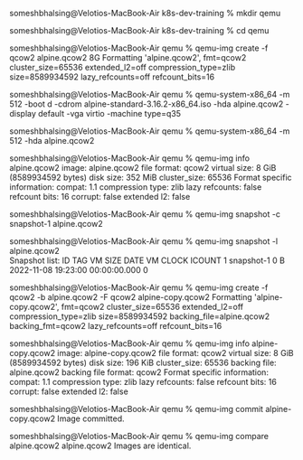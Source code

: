 someshbhalsing@Velotios-MacBook-Air k8s-dev-training % mkdir qemu

someshbhalsing@Velotios-MacBook-Air k8s-dev-training % cd qemu 

<!-- Create an empty qcow -->
someshbhalsing@Velotios-MacBook-Air qemu % qemu-img create -f qcow2 alpine.qcow2 8G 
Formatting 'alpine.qcow2', fmt=qcow2 cluster_size=65536 extended_l2=off compression_type=zlib size=8589934592 lazy_refcounts=off refcount_bits=16

<!-- start the qemu with alpine iso image and attach the alpine.qcow to it -->
someshbhalsing@Velotios-MacBook-Air qemu % qemu-system-x86_64 -m 512 -boot d -cdrom alpine-standard-3.16.2-x86_64.iso -hda alpine.qcow2 -display default -vga virtio -machine type=q35

<!-- boot the alpine vm -->
someshbhalsing@Velotios-MacBook-Air qemu % qemu-system-x86_64 -m 512 -hda alpine.qcow2

<!-- image info -->
someshbhalsing@Velotios-MacBook-Air qemu % qemu-img info alpine.qcow2 
image: alpine.qcow2
file format: qcow2
virtual size: 8 GiB (8589934592 bytes)
disk size: 352 MiB
cluster_size: 65536
Format specific information:
    compat: 1.1
    compression type: zlib
    lazy refcounts: false
    refcount bits: 16
    corrupt: false
    extended l2: false

<!-- create a snapshot -->
someshbhalsing@Velotios-MacBook-Air qemu % qemu-img snapshot -c snapshot-1 alpine.qcow2

<!-- list the snapshot -->
someshbhalsing@Velotios-MacBook-Air qemu % qemu-img snapshot -l alpine.qcow2   
Snapshot list:
ID        TAG               VM SIZE                DATE     VM CLOCK     ICOUNT
1         snapshot-1            0 B 2022-11-08 19:23:00 00:00:00.000          0

<!-- create an image from block -->
someshbhalsing@Velotios-MacBook-Air qemu % qemu-img create -f qcow2 -b alpine.qcow2 -F qcow2 alpine-copy.qcow2
Formatting 'alpine-copy.qcow2', fmt=qcow2 cluster_size=65536 extended_l2=off compression_type=zlib size=8589934592 backing_file=alpine.qcow2 backing_fmt=qcow2 lazy_refcounts=off refcount_bits=16

<!-- new image info -->
someshbhalsing@Velotios-MacBook-Air qemu % qemu-img info alpine-copy.qcow2 
image: alpine-copy.qcow2
file format: qcow2
virtual size: 8 GiB (8589934592 bytes)
disk size: 196 KiB
cluster_size: 65536
backing file: alpine.qcow2
backing file format: qcow2
Format specific information:
    compat: 1.1
    compression type: zlib
    lazy refcounts: false
    refcount bits: 16
    corrupt: false
    extended l2: false

<!-- apply a commit -->
someshbhalsing@Velotios-MacBook-Air qemu % qemu-img commit alpine-copy.qcow2 
Image committed.

<!-- check the diff between two images -->
someshbhalsing@Velotios-MacBook-Air qemu % qemu-img compare alpine.qcow2 alpine.qcow2 
Images are identical.

